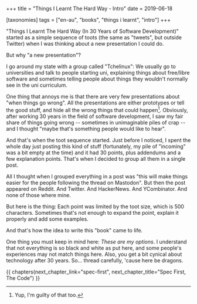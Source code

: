 +++
title = "Things I Learnt The Hard Way - Intro"
date = 2019-06-18

[taxonomies]
tags = ["en-au", "books", "things i learnt", "intro"]
+++

"Things I Learnt The Hard Way (In 30 Years of Software Development)" started
as a simple sequence of toots (the same as "tweets", but outside Twitter) when
I was thinking about a new presentation I could do.

But why "a new presentation"?

<!-- more -->

I go around my state with a group called "Tchelinux": We usually go to
universities and talk to people starting uni, explaining things about
free/libre software and sometimes telling people about things they wouldn't
normally see in the uni curriculum.

One thing that annoys me is that there are very few presentations about "when
things go wrong". All the presentations are either prototypes or tell the good
stuff, and hide all the wrong things that could happen[^1]. Obviously, after
working 30 years in the field of software development, I saw my fair share of
things going wrong -- sometimes in unimaginable piles of crap -- and I thought
"maybe that's something people would like to hear".

And that's when the toot sequence started. Just before I noticed, I spent the
whole day just posting this kind of stuff (fortunately, my pile of "incoming"
was a bit empty at the time) and it had 30 points, plus addendums and a few
explanation points. That's when I decided to group all them in a single post.

All I thought when I grouped everything in a post was "this will make things
easier for the people following the thread on Mastodon". But then the post
appeared on Reddit. And Twitter. And HackerNews. And YCombinator. And none of
those where mine.

But here is the thing: Each point was limited by the toot size, which is 500
characters. Sometimes that's not enough to expand the point, explain it
properly and add some examples.

And that's how the idea to write this "book" came to life.

One thing you must keep in mind here: *These are my options*. I understand
that not everything is so black and white as put here, and some people's
experiences may not match things here. Also, you get a bit cynical about
technology after 30 years. So... thread carefully, 'cause here be dragons.

[^1]: Yup, I'm guilty of that too.

{{ chapters(next_chapter_link="spec-first", next_chapter_title="Spec First, The Code") }}
